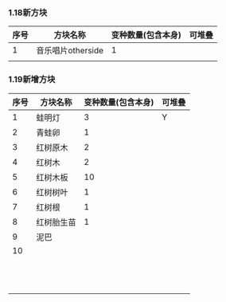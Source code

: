 ### 1.18新方块

| 序号 | 方块名称          | 变种数量(包含本身) | 可堆叠 |
| ---- | ----------------- | ------------------ | ------ |
| 1    | 音乐唱片otherside | 1                  |        |
|      |                   |                    |        |



### 1.19新增方块

| 序号 | 方块名称   | 变种数量(包含本身) | 可堆叠 |
| ---- | ---------- | ------------------ | ------ |
| 1    | 蛙明灯     | 3                  | Y      |
| 2    | 青蛙卵     | 1                  |        |
| 3    | 红树原木   | 2                  |        |
| 4    | 红树木     | 2                  |        |
| 5    | 红树木板   | 10                 |        |
| 6    | 红树树叶   | 1                  |        |
| 7    | 红树根     | 1                  |        |
| 8    | 红树胎生苗 | 1                  |        |
| 9    | 泥巴       |                    |        |
| 10   |            |                    |        |
|      |            |                    |        |
|      |            |                    |        |
|      |            |                    |        |
|      |            |                    |        |
|      |            |                    |        |
|      |            |                    |        |
|      |            |                    |        |
|      |            |                    |        |
|      |            |                    |        |
|      |            |                    |        |
|      |            |                    |        |
|      |            |                    |        |

